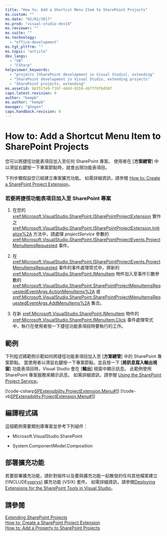 ```yaml
---
title: "How to: Add a Shortcut Menu Item to SharePoint Projects"
ms.custom: ""
ms.date: "02/02/2017"
ms.prod: "visual-studio-dev14"
ms.reviewer: ""
ms.suite: ""
ms.technology: 
  - "office-development"
ms.tgt_pltfrm: ""
ms.topic: "article"
dev_langs: 
  - "VB"
  - "CSharp"
helpviewer_keywords: 
  - "projects [SharePoint development in Visual Studio], extending"
  - "SharePoint development in Visual Studio, extending projects"
  - "SharePoint projects, extending"
ms.assetid: bb251fe9-f1bf-4ddd-9359-4b7f78fbd50f
caps.latest.revision: 9
author: "kempb"
ms.author: "kempb"
manager: "ghogen"
caps.handback.revision: 8
---
```

# How to: Add a Shortcut Menu Item to SharePoint Projects
  您可以將捷徑功能表項目加入至任何 SharePoint 專案。  使用者在 \[**方案總管**\] 中以滑鼠右鍵按一下專案節點時，就會出現功能表項目。  
  
 下列步驟假設您已經建立專案擴充功能。  如需詳細資訊，請參閱 [How to: Create a SharePoint Project Extension](../sharepoint/how-to-create-a-sharepoint-project-extension.md)。  
  
### 若要將捷徑功能表項目加入至 SharePoint 專案  
  
1.  在您的 <xref:Microsoft.VisualStudio.SharePoint.ISharePointProjectExtension> 實作之 <xref:Microsoft.VisualStudio.SharePoint.ISharePointProjectExtension.Initialize%2A> 方法中，請處理 *projectService* 參數的 <xref:Microsoft.VisualStudio.SharePoint.ISharePointProjectEvents.ProjectMenuItemsRequested> 事件。  
  
2.  在 <xref:Microsoft.VisualStudio.SharePoint.ISharePointProjectEvents.ProjectMenuItemsRequested> 事件的事件處理常式中，將新的 <xref:Microsoft.VisualStudio.SharePoint.IMenuItem> 物件加入至事件引數參數的 <xref:Microsoft.VisualStudio.SharePoint.SharePointProjectMenuItemsRequestedEventArgs.ActionMenuItems%2A> 或 <xref:Microsoft.VisualStudio.SharePoint.SharePointProjectMenuItemsRequestedEventArgs.AddMenuItems%2A> 集合。  
  
3.  在新 <xref:Microsoft.VisualStudio.SharePoint.IMenuItem> 物件的 <xref:Microsoft.VisualStudio.SharePoint.IMenuItem.Click> 事件處理常式中，執行在使用者按一下捷徑功能表項目時要執行的工作。  
  
## 範例  
 下列程式碼範例示範如何將捷徑功能表項目加入至 \[**方案總管**\] 中的 SharePoint 專案節點。  當使用者以滑鼠右鍵按一下專案節點，並且按一下 \[**將訊息寫入輸出視窗**\] 功能表項目時，Visual Studio 會在 \[**輸出**\] 視窗中顯示訊息。  此範例使用 SharePoint 專案服務來顯示訊息。  如需詳細資訊，請參閱 [Using the SharePoint Project Service](../sharepoint/using-the-sharepoint-project-service.md)。  
  
 [!code-csharp[SPExtensibility.ProjectExtension.Menu#1](../snippets/csharp/VS_Snippets_OfficeSP/spextensibility.projectextension.menu/cs/extension/projectitemextensionmenu.cs#1)]
 [!code-vb[SPExtensibility.ProjectExtension.Menu#1](../snippets/visualbasic/VS_Snippets_OfficeSP/spextensibility.projectextension.menu/vb/extension/projectitemextensionmenu.vb#1)]  
  
## 編譯程式碼  
 這個範例需要類別庫專案並參考下列組件：  
  
-   Microsoft.VisualStudio.SharePoint  
  
-   System.ComponentModel.Composition  
  
## 部署擴充功能  
 若要部署擴充功能，請針對組件以及要與擴充功能一起散發的任何其他檔案建立 [!INCLUDE[vsprvs](../sharepoint/includes/vsprvs-md.md)] 擴充功能 \(VSIX\) 套件。  如需詳細資訊，請參閱[Deploying Extensions for the SharePoint Tools in Visual Studio](../sharepoint/deploying-extensions-for-the-sharepoint-tools-in-visual-studio.md)。  
  
## 請參閱  
 [Extending SharePoint Projects](../sharepoint/extending-sharepoint-projects.md)   
 [How to: Create a SharePoint Project Extension](../sharepoint/how-to-create-a-sharepoint-project-extension.md)   
 [How to: Add a Property to SharePoint Projects](../sharepoint/how-to-add-a-property-to-sharepoint-projects.md)  
  
  